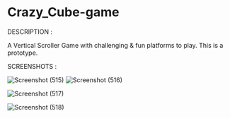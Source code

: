 # Crazy_Cube-game
DESCRIPTION : 

A Vertical Scroller Game with challenging &amp; fun platforms to play.
This is a prototype.

SCREENSHOTS :

![Screenshot (515)](https://user-images.githubusercontent.com/79126310/108953085-9a3d2a00-7690-11eb-823f-67f93ac2f964.png)    ![Screenshot (516)](https://user-images.githubusercontent.com/79126310/108953187-cbb5f580-7690-11eb-84d5-af1491be762c.png)

![Screenshot (517)](https://user-images.githubusercontent.com/79126310/108953234-e5573d00-7690-11eb-839d-96f6d34d3362.png)

![Screenshot (518)](https://user-images.githubusercontent.com/79126310/108953275-f56f1c80-7690-11eb-8fde-1247f8fa1ecc.png)
